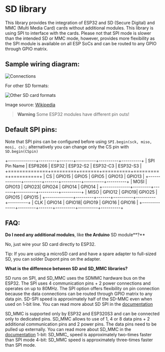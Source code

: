 # SD library

This library provides the integration of ESP32 and SD (Secure Digital) and MMC (Multi Media Card) cards without additional modules. This library is using SPI to interface with the cards. Please not that SPI mode is slower than the intended SD or MMC mode, however, provides more flexibility as the SPI module is available on all ESP SoCs and can be routed to any GPIO through GPIO matrix.

## Sample wiring diagram:

![Connections](http://i.imgur.com/4CoXOuR.png)

For other SD formats:

![Other SD card formats](https://upload.wikimedia.org/wikipedia/commons/thumb/a/ab/MMC-SD-miniSD-microSD-Color-Numbers-Names.gif/330px-MMC-SD-miniSD-microSD-Color-Numbers-Names.gif)

Image source: [Wikipedia](https://upload.wikimedia.org/wikipedia/commons/thumb/a/ab/MMC-SD-miniSD-microSD-Color-Numbers-Names.gif/330px-MMC-SD-miniSD-microSD-Color-Numbers-Names.gif)

> **Warning**
Some ESP32 modules have different pin outs!

## Default SPI pins:
Note that SPI pins can be configured before using `SPI.begin(sck, miso, mosi, cs);` alternatively you can change only the CS pin with `SD.begin(CSpin)`

+--------------+---------+-------+----------+----------+----------+
| SPI Pin Name | ESP8266 | ESP32 | ESP32-S2 | ESP32-C3 | ESP32-S3 |
+==============+=========+=======+==========+==========+==========+
| CS           | GPIO15  | GPIO5 | GPIO5    | GPIO13   | GPIO13   |
+--------------+---------+-------+----------+----------+----------+
| MOSI         | GPIO13  | GPIO23| GPIO24   | GPIO14   | GPIO14   |
+--------------+---------+-------+----------+----------+----------+
| MISO         | GPIO12  | GPIO19| GPIO25   | GPIO15   | GPIO15   |
+--------------+---------+-------+----------+----------+----------+
| CLK          | GPIO14  | GPIO18| GPIO19   | GPIO16   | GPIO16   |
+--------------+---------+-------+----------+----------+----------+

## FAQ:

**Do I need any additional modules**, like **the **Arduino**** SD module**?**

No, just wire your SD card directly to ESP32.

Tip: If you are using a microSD card and have a spare adapter to full-sized SD, you can solder Dupont pins on the adapter.


**What is the difference between SD and SD_MMC libraries?**

SD runs on SPI, and SD_MMC uses the SDMMC hardware bus on the ESP32.
The SPI uses 4 communication pins + 2 power connections and operates on up to 80MHz. The SPI option offers flexibility on pin connection because the data connections can be routed through GPIO matrix to any data pin.
SD-SPI speed is approximately half of the SD-MMC even when used on 1-bit line.
You can read more about SD SPI in the [documentation](https://docs.espressif.com/projects/esp-idf/en/latest/esp32/api-reference/peripherals/sdspi_host.html)

SD_MMC is supported only by ESP32 and ESP320S3 and can be connected only to dedicated pins. SD_MMC allows to use of 1, 4 or 8 data pins + 2 additional communication pins and 2 power pins. The data pins need to be pulled up externally.
You can read more about SD_MMC in the [documentation](https://docs.espressif.com/projects/esp-idf/en/latest/esp32/api-reference/peripherals/sdmmc_host.html)
1-bit: SD_MMC_ speed is approximately two-times faster than SPI mode
4-bit: SD_MMC speed is approximately three-times faster than SPI mode.

